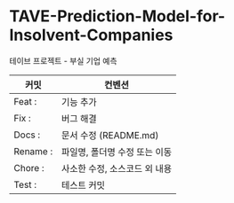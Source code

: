 # TAVE-Prediction-Model-for-Insolvent-Companies

테이브 프로젝트 - 부실 기업 예측

| 커밋     | 컨벤션                        |
| -------- | ----------------------------- |
| Feat :   | 기능 추가                     |
| Fix :    | 버그 해결                     |
| Docs :   | 문서 수정 (README.md)         |
| Rename : | 파일명, 폴더명 수정 또는 이동 |
| Chore :  | 사소한 수정, 소스코드 외 내용 |
| Test :   | 테스트 커밋                   |
